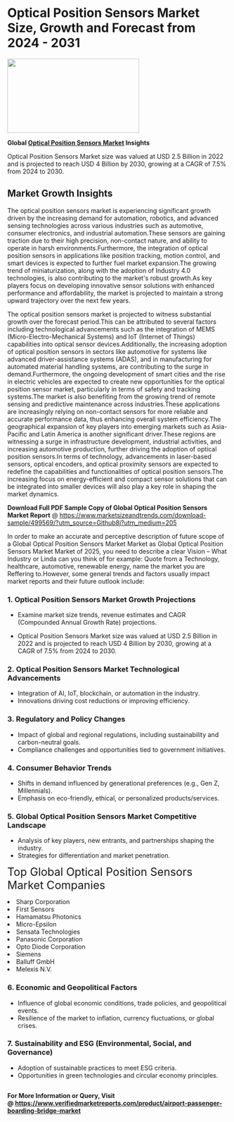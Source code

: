 <H1>Optical Position Sensors Market Size, Growth and Forecast from 2024 - 2031</H1><img class="aligncenter size-medium wp-image-584254" src="https://thirdeyenews.in/wp-content/uploads/2024/09/Global-Market-Research-300x168.jpeg" alt="" width="300" height="168" /><p><strong>Global&nbsp;<a href="https://www.marketsizeandtrends.com/download-sample/499569/?utm_source=Github8j?utm_medium=205">Optical Position Sensors Market</a> Insights</strong></p><p>Optical Position Sensors Market size was valued at USD 2.5 Billion in 2022 and is projected to reach USD 4 Billion by 2030, growing at a CAGR of 7.5% from 2024 to 2030.</p><p><h2>Market Growth Insights</h2> <p>The optical position sensors market is experiencing significant growth driven by the increasing demand for automation, robotics, and advanced sensing technologies across various industries such as automotive, consumer electronics, and industrial automation.These sensors are gaining traction due to their high precision, non-contact nature, and ability to operate in harsh environments.Furthermore, the integration of optical position sensors in applications like position tracking, motion control, and smart devices is expected to further fuel market expansion.The growing trend of miniaturization, along with the adoption of Industry 4.0 technologies, is also contributing to the market's robust growth.As key players focus on developing innovative sensor solutions with enhanced performance and affordability, the market is projected to maintain a strong upward trajectory over the next few years.</p> <p>The optical position sensors market is projected to witness substantial growth over the forecast period.This can be attributed to several factors including technological advancements such as the integration of MEMS (Micro-Electro-Mechanical Systems) and IoT (Internet of Things) capabilities into optical sensor devices.Additionally, the increasing adoption of optical position sensors in sectors like automotive for systems like advanced driver-assistance systems (ADAS), and in manufacturing for automated material handling systems, are contributing to the surge in demand.Furthermore, the ongoing development of smart cities and the rise in electric vehicles are expected to create new opportunities for the optical position sensor market, particularly in terms of safety and tracking systems.The market is also benefiting from the growing trend of remote sensing and predictive maintenance across industries.These applications are increasingly relying on non-contact sensors for more reliable and accurate performance data, thus enhancing overall system efficiency.The geographical expansion of key players into emerging markets such as Asia-Pacific and Latin America is another significant driver.These regions are witnessing a surge in infrastructure development, industrial activities, and increasing automotive production, further driving the adoption of optical position sensors.In terms of technology, advancements in laser-based sensors, optical encoders, and optical proximity sensors are expected to redefine the capabilities and functionalities of optical position sensors.The increasing focus on energy-efficient and compact sensor solutions that can be integrated into smaller devices will also play a key role in shaping the market dynamics.<p><span class=""><strong>Download Full PDF Sample Copy of Global Optical Position Sensors Market Report</strong> @ <a href="https://www.marketsizeandtrends.com/download-sample/499569/?utm_source=Github8j?utm_medium=205" target="_blank">https://www.marketsizeandtrends.com/download-sample/499569/?utm_source=Github8j?utm_medium=205</a></span></p><p>In order to make an accurate and perceptive description of future scope of a Global&nbsp;Optical Position Sensors Market Market as Global&nbsp;Optical Position Sensors Market Market of 2025, you need to describe a clear Vision &ndash; What Industry or Linda can you think of for example: Quote from a Technology, healthcare, automotive, renewable energy, name the market you are Reffering to.However, some general trends and factors usually impact market reports and their future outlook include:</p><h3>1.&nbsp;<strong>Optical Position Sensors Market Growth Projections</strong></h3><ul><li>Examine market size trends, revenue estimates and CAGR (Compounded Annual Growth Rate) projections.</li><li><p>Optical Position Sensors Market size was valued at USD 2.5 Billion in 2022 and is projected to reach USD 4 Billion by 2030, growing at a CAGR of 7.5% from 2024 to 2030.</p></li></ul><h3>2.&nbsp;<strong>Optical Position Sensors Market Technological Advancements</strong></h3><ul><li>Integration of AI, IoT, blockchain, or automation in the industry.</li><li>Innovations driving cost reductions or improving efficiency.</li></ul><h3>3.&nbsp;<strong>Regulatory and Policy Changes</strong></h3><ul><li>Impact of global and regional regulations, including sustainability and carbon-neutral goals.</li><li>Compliance challenges and opportunities tied to government initiatives.</li></ul><h3>4.&nbsp;<strong>Consumer Behavior Trends</strong></h3><ul><li>Shifts in demand influenced by generational preferences (e.g., Gen Z, Millennials).</li><li>Emphasis on eco-friendly, ethical, or personalized products/services.</li></ul><h3>5.&nbsp;<strong>Global Optical Position Sensors Market Competitive Landscape</strong></h3><ul><li>Analysis of key players, new entrants, and partnerships shaping the industry.</li><li>Strategies for differentiation and market penetration.</li></ul><p data-pm-slice="1 1 []"><span style="color: inherit; font-family: inherit; font-size: 25px;">Top Global Optical Position Sensors Market Companies</span></p><div class="" data-test-id=""><p><li>Sharp Corporation</li><li> First Sensors</li><li> Hamamatsu Photonics</li><li> Micro-Epsilon</li><li> Sensata Technologies</li><li> Panasonic Corporation</li><li> Opto Diode Corporation</li><li> Siemens</li><li> Balluff GmbH</li><li> Melexis N.V.</li></p></div><h3>6.&nbsp;<strong>Economic and Geopolitical Factors</strong></h3><ul><li>Influence of global economic conditions, trade policies, and geopolitical events.</li><li>Resilience of the market to inflation, currency fluctuations, or global crises.</li></ul><h3>7.&nbsp;<strong>Sustainability and ESG (Environmental, Social, and Governance)</strong></h3><ul><li>Adoption of sustainable practices to meet ESG criteria.</li><li>Opportunities in green technologies and circular economy principles.</li></ul><h2><strong style="font-size: 14px;">For More Information or Query, Visit @&nbsp;</strong><a style="background-color: #ffffff; font-size: 14px;" href="https://www.marketsizeandtrends.com/report/optical-position-sensors-market/" target="_blank">https://www.verifiedmarketreports.com/product/airport-passenger-boarding-bridge-market</a></h2>